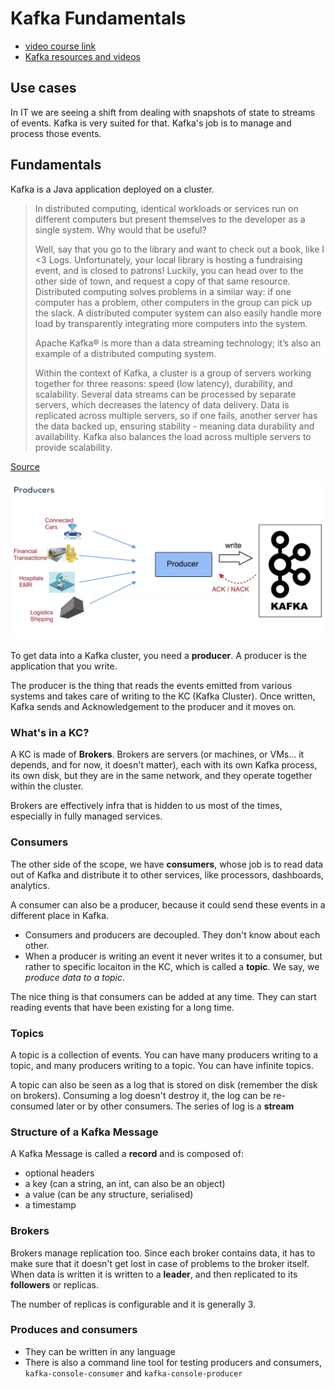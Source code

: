 # Kafka Fundamentals

- [video course link](https://training.confluent.io/learningpath-viewer/3292/1/161265/16)
- [Kafka resources and videos](https://kafka.apache.org/videos#applications_use_cases)

## Use cases

In IT we are seeing a shift from dealing with snapshots of state to streams of events. Kafka is very suited for that.
Kafka's job is to manage and process those events.

## Fundamentals

Kafka is a Java application deployed on a cluster.

> In distributed computing, identical workloads or services run on different computers but present themselves to the developer as a single system. Why would that be useful? 
> 
> Well, say that you go to the library and want to check out a book, like I <3 Logs. Unfortunately, your local library is hosting a fundraising event, and is closed to patrons! Luckily, you can head over to the other side of town, and request a copy of that same resource. Distributed computing solves problems in a similar way: if one computer has a problem, other computers in the group can pick up the slack. A distributed computer system can also easily handle more load by transparently integrating more computers into the system. 
> 
> Apache Kafka® is more than a data streaming technology; it’s also an example of a distributed computing system. 
> 
> Within the context of Kafka, a cluster is a group of servers working together for three reasons: speed (low latency), durability, and scalability. Several data streams can be processed by separate servers, which decreases the latency of data delivery. Data is replicated across multiple servers, so if one fails, another server has the data backed up, ensuring stability - meaning data durability and availability. Kafka also balances the load across multiple servers to provide scalability.

[Source](https://www.confluent.io/blog/what-is-an-apache-kafka-cluster/)

![Alt text](images/producer.png)

To get data into a Kafka cluster, you need a **producer**.
A producer is the application that you write.

The producer is the thing that reads the events emitted from various systems and takes care of writing to the KC (Kafka Cluster). Once written, Kafka sends and Acknowledgement to the producer and it moves on.

### What's in a KC?

A KC is made of **Brokers**.
Brokers are servers (or machines, or VMs... it depends, and for now, it doesn't matter), each with its own Kafka process, its own disk, but they are in the same network, and they operate together within the cluster.

Brokers are effectively infra that is hidden to us most of the times, especially in fully managed services.

### Consumers
The other side of the scope, we have **consumers**, whose job is to read data out of Kafka and distribute it to other services, like processors, dashboards, analytics.

A consumer can also be a producer, because it could send these events in a different place in Kafka.

- Consumers and producers are decoupled. They don't know about each other.
- When a producer is writing an event it never writes it to a consumer, but rather to specific locaiton in the KC, which is called a **topic**. We say, we *produce data to a topic*.

The nice thing is that consumers can be added at any time. They can start reading events that have been existing for a long time.

### Topics

A topic is a collection of events.
You can have many producers writing to a topic, and many producers writing to a topic.
You can have infinite topics.

A topic can also be seen as a log that is stored on disk (remember the disk on brokers).
Consuming a log doesn't destroy it, the log can be re-consumed later or by other consumers.
The series of log is a **stream**

### Structure of a Kafka Message

A Kafka Message is called a **record** and is composed of:

- optional headers
- a key (can a string, an int, can also be an object)
- a value (can be any structure, serialised)
- a timestamp

### Brokers

Brokers manage replication too. Since each broker contains data, it has to make sure that it doesn't get lost in case of problems to the broker itself.
When data is written it is written to a **leader**, and then replicated to its **followers** or replicas.

The number of replicas is configurable and it is generally 3.

### Produces and consumers

- They can be written in any language
- There is also a command line tool for testing producers and consumers, `kafka-console-consumer` and `kafka-console-producer`
